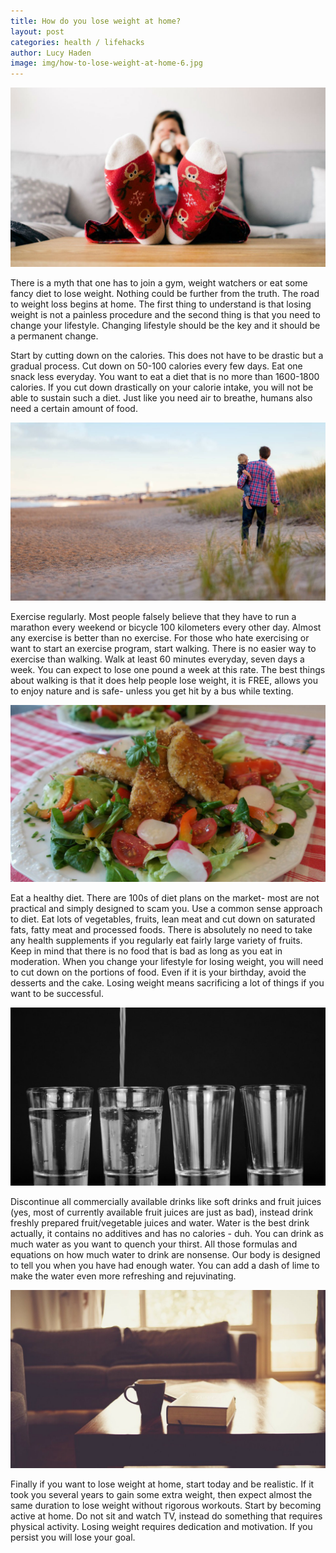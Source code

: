 ```yaml
---
title: How do you lose weight at home?
layout: post
categories: health / lifehacks
author: Lucy Haden
image: img/how-to-lose-weight-at-home-6.jpg
---
```


![How to lose weight at home](/img/how-to-lose-weight-at-home.jpg)
 
There is a myth that one has to join a gym, weight watchers or eat some fancy diet to lose weight. Nothing could be further from the truth. The road to weight loss begins at home. The first thing to understand is that losing weight is not a painless procedure and the second thing is that you need to change your lifestyle. Changing lifestyle should be the key and it should be a permanent change.  
 
 
Start by cutting down on the calories. This does not have to be drastic but a gradual process. Cut down on 50-100 calories every few days. Eat one snack less everyday. You want to eat a diet that is no more than 1600-1800 calories. If you cut down drastically on your calorie intake, you will not be able to sustain such a diet. Just like you need air to breathe, humans also need a certain amount of food. 

![How to lose weight at home](/img/how-to-lose-weight-at-home-3.jpg)
 
Exercise regularly. Most people falsely believe that they have to run a marathon every weekend or bicycle 100 kilometers every other day. Almost any exercise is better than no exercise. For those who hate exercising or want to start an exercise program, start walking. There is no easier way to exercise than walking. Walk at least 60 minutes everyday, seven days a week. You can expect to lose one pound a week at this rate. The best things about walking is that it does help people lose weight, it is FREE, allows you to enjoy nature and is safe- unless you get hit by a bus while texting. 

![How to lose weight at home](/img/how-to-lose-weight-at-home-4.jpg)
 
Eat a healthy diet. There are 100s of diet plans on the market- most are not practical and simply designed to scam you. Use a common sense approach to diet. Eat lots of vegetables, fruits, lean meat and cut down on saturated fats, fatty meat and processed foods. There is absolutely no need to take any health supplements if you regularly eat fairly large variety of fruits.  
Keep in mind that there is no food that is bad as long as you eat in moderation. 
When you change your lifestyle for losing weight, you will need to cut down on the portions of food. Even if it is your birthday, avoid the desserts and the cake. Losing weight means sacrificing a lot of things if you want to be successful. 

![How to lose weight at home](/img/how-to-lose-weight-at-home-5.jpg) 
 
Discontinue all commercially available drinks like soft drinks and fruit juices (yes, most of currently available fruit juices are just as bad), instead drink freshly prepared fruit/vegetable juices and water. Water is the best drink actually, it contains no additives and has no calories - duh. You can drink as much water as you want to quench your thirst. All those formulas and equations on how much water to drink are nonsense. Our body is designed to tell you when you have had enough water. You can add a dash of lime to make the water even more refreshing and rejuvinating.

![How to lose weight at home](/img/how-to-lose-weight-at-home-2.jpg)
 
Finally if you want to lose weight at home, start today and be realistic. If it took you several years to gain some extra weight, then expect almost the same duration to lose weight without rigorous workouts. Start by becoming active at home. Do not sit and watch TV, instead do something that requires physical activity. Losing weight requires dedication and motivation. If you persist you will lose your goal.   
        